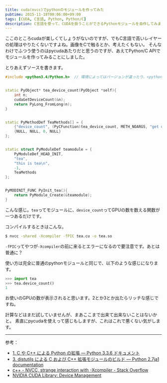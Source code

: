 ```yaml
---
title: cuda(nvcc)でpythonのモジュールを作ってみた
pubtime: 2015-11-18T00:06:00+09:00
tags: [CUDA, C言語, Python, Python/C]
description: C言語を使って、CUDAを扱うことができるPythonモジュールを自作してみました。この記事ではサンプルコードとして、gpuの数を数えるモジュールを作っています。
---
```


ここのところcudaが楽しくてしょうがないのですが、でもC言語で高いレイヤーの処理はやりたくないですよね。画像をCで触るとか、考えたくもない。
そんなわけでふつう使うのはpycudaあたりだと思うのですが、あえてPython/C APIでモジュールを作ってみることにしました。

とりあえずソースを書きます。
``` cpp
#include <python3.4/Python.h>  // 環境によってはバージョンが違ったり、<python.h>だけで良かったりするかも。


static PyObject* tea_device_count(PyObject *self){
    int n;
    cudaGetDeviceCount(&n);
    return PyLong_FromLong(n);
}


static PyMethodDef TeaMethods[] = {
    {"device_count", (PyCFunction)tea_device_count, METH_NOARGS, "get device count."},
    {NULL, NULL, 0, NULL}
};


static struct PyModuleDef teamodule = {
    PyModuleDef_HEAD_INIT,
    "tea",
    "this is tea\n",
    -1,
    TeaMethods
};


PyMODINIT_FUNC PyInit_tea(){
    return PyModule_Create(&teamodule);
}
```
こんな感じ。`tea`ってモジュールに、`device_count`ってGPUの数を数える関数が一つあるだけです。

コンパイルするときはこんな。
``` bash
$ nvcc -shared -Xcompiler -fPIC tea.cu -o tea.so
```
`-fPIC`ってやつが`-Xcompiler`の前に来るとエラーになるので要注意です。あとは普通に？

使い方は完全に普通のpythonモジュールと同じで、以下のような感じになります。
``` python
>>> import tea
>>> tea.device_count()
1
```
お使いのGPUの数が表示されると思います。2とか3とか出たらリッチな感じですね。

計算などはまだ試していませんが、まあここまで出来て出来ないことはないかと。
素直にpycudaを使えって感じもしますが、これはこれで悪くない気がします。

---

参考：
- [1. C や C++ による Python の拡張 &mdash; Python 3.3.6 ドキュメント](http://docs.python.jp/3.3/extending/extending.html)
- [3. distutils による C および C++ 拡張モジュールのビルド &mdash; Python 2.7ja1 documentation](http://docs.python.jp/2/extending/building.html)
- [c++ - NVCC, strange interaction with -Xcompiler - Stack Overflow](http://stackoverflow.com/questions/26674885/nvcc-strange-interaction-with-xcompiler)
- [NVIDIA CUDA Library: Device Management](http://developer.download.nvidia.com/compute/cuda/4_1/rel/toolkit/docs/online/group__CUDART__DEVICE.html)
